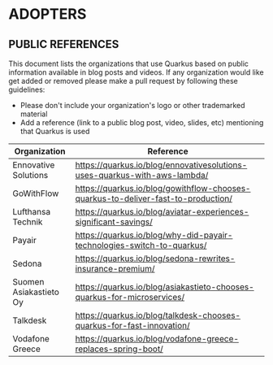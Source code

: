 ADOPTERS
========

PUBLIC REFERENCES
-----------------

This document lists the organizations that use Quarkus based on public information available in blog posts and videos. 
If any organization would like get added or removed please make a pull request by following these guidelines:

* Please don't include your organization's logo or other trademarked material
* Add a reference (link to a public blog post, video, slides, etc) mentioning that Quarkus is used

| Organization          | Reference                                                                        |
|-----------------------|----------------------------------------------------------------------------------|
|Ennovative Solutions   | https://quarkus.io/blog/ennovativesolutions-uses-quarkus-with-aws-lambda/        |
|GoWithFlow             | https://quarkus.io/blog/gowithflow-chooses-quarkus-to-deliver-fast-to-production/|
|Lufthansa Technik      | https://quarkus.io/blog/aviatar-experiences-significant-savings/                 |
|Payair                 | https://quarkus.io/blog/why-did-payair-technologies-switch-to-quarkus/           |
|Sedona                 | https://quarkus.io/blog/sedona-rewrites-insurance-premium/                       |
|Suomen Asiakastieto Oy | https://quarkus.io/blog/asiakastieto-chooses-quarkus-for-microservices/          |
|Talkdesk               | https://quarkus.io/blog/talkdesk-chooses-quarkus-for-fast-innovation/            |
|Vodafone Greece        | https://quarkus.io/blog/vodafone-greece-replaces-spring-boot/                    |
